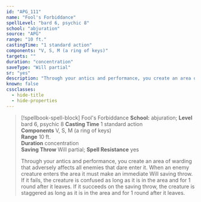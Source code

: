 ```yaml
---
id: "APG_111"
name: "Fool's Forbiddance"
spellLevel: "bard 6, psychic 8"
school: "abjuration"
source: "APG"
range: "10 ft."
castingTime: "1 standard action"
components: "V, S, M (a ring of keys)"
targets: ""
duration: "concentration"
saveType: "Will partial"
sr: "yes"
description: "Through your antics and performance, you create an area of warding that adversely affects all enemies that dare enter it. When an enemy creature enters the area it must make an immediate Will saving throw. If it fails, the creature is confused as long as it is in the area and for 1 round after it leaves. If it succeeds on the saving throw, the creature is staggered as long as it is in the area and for 1 round after it leaves."
known: false
cssclasses:
  - hide-title
  - hide-properties
---
```


> [!spellbook-spell-block] Fool's Forbiddance
> **School:** abjuration; **Level** bard 6, psychic 8
> **Casting Time** 1 standard action  
> **Components** V, S, M (a ring of keys)  
> **Range** 10 ft.  
> **Duration** concentration  
> **Saving Throw** Will partial; **Spell Resistance** yes
> 
> Through your antics and performance, you create an area of warding that adversely affects all enemies that dare enter it. When an enemy creature enters the area it must make an immediate Will saving throw. If it fails, the creature is confused as long as it is in the area and for 1 round after it leaves. If it succeeds on the saving throw, the creature is staggered as long as it is in the area and for 1 round after it leaves.